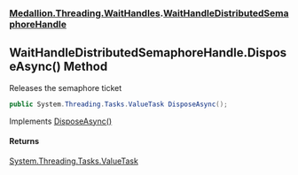### [Medallion.Threading.WaitHandles](0cv6wmZCIva5FK3cOR8t5g.md 'Medallion.Threading.WaitHandles').[WaitHandleDistributedSemaphoreHandle](Qzz0SP9O_CPbKNcEYp4rNQ.md 'Medallion.Threading.WaitHandles.WaitHandleDistributedSemaphoreHandle')

## WaitHandleDistributedSemaphoreHandle.DisposeAsync() Method

Releases the semaphore ticket

```csharp
public System.Threading.Tasks.ValueTask DisposeAsync();
```

Implements [DisposeAsync()](https://docs.microsoft.com/en-us/dotnet/api/System.IAsyncDisposable.DisposeAsync 'System.IAsyncDisposable.DisposeAsync')

#### Returns
[System.Threading.Tasks.ValueTask](https://docs.microsoft.com/en-us/dotnet/api/System.Threading.Tasks.ValueTask 'System.Threading.Tasks.ValueTask')